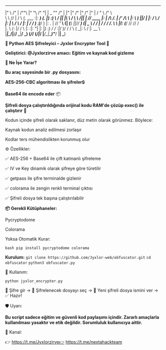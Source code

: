       
                        
 ___      ___      __      ________   _______      _______ ___  ___           ___ ___  ___ ___  ___ ___       ______    _______   
|"  \    /"  |    /""\    |"      "\ /"     "|    |   _  "\"  \/"  |         |"  |"  \/"  |"  \/"  |"  |     /    " \  /"      \  
 \   \  //   |   /    \   (.  ___  :|: ______)    (. |_)  :)   \  /          ||  |\   \  / \   \  /||  |    // ____  \|:        | 
 /\\  \/.    |  /' /\  \  |: \   ) ||\/    |      |:     \/ \\  \/           |:  | \\  \/   \\  \/ |:  |   /  /    ) :)_____/   ) 
|: \.        | //  __'  \ (| (___\ ||// ___)_     (|  _  \\ /   /         ___|  /  /   /    /\.  \  \  |__(: (____/ // //      /  
|.  \    /:  |/   /  \\  \|:       :|:      "|    |: |_)  :)   /         /  :|_/ )/   /    /  \   \( \_|:  \        / |:  __   \  
|___|\__/|___(___/    \___|________/ \_______)    (_______/___/         (_______/|___/    |___/\___|\_______)"_____/  |__|  \___) 
                                                                                                                                  

                                                                                                                                  


**🔐 Python AES Şifreleyici – Jyxlor Encrypter Tool 📜**

**Geliştirici: @Jyxlorzirve amacı: Eğitim ve kaynak kod gizleme**

**🎯 Ne İşe Yarar?**

**Bu araç sayesinde bir .py dosyasını:**

**AES-256-CBC algoritması ile şifreler**🔒

**Base64 ile encode eder** 📦

**Şifreli dosya çalıştırıldığında orijinal kodu RAM'de çözüp exec() ile çalıştırır** 🧠

Kodun içinde şifreli olarak saklanır, düz metin olarak görünmez. Böylece:

Kaynak kodun analiz edilmesi zorlaşır

Kodlar ters mühendislikten korunmuş olur

⚙️ Özellikler:

✅ AES-256 + Base64 ile çift katmanlı şifreleme

✅ IV ve Key dinamik olarak şifreye göre türetilir

✅ getpass ile şifre terminalde gizlenir

✅ colorama ile zengin renkli terminal çıktısı

✅ Şifreli dosya tek başına çalıştırılabilir

**📦 Gerekli Kütüphaneler:** 

Pycryptodome

Colorama

Yoksa Otomatik Kurar:

```bash pip install pycryptodome colorama ```

**Kurulum:**
 ```git clone https://github.com/Jyxlor-web/obfuscator.git```
```cd obfuscator```
```python3 obfuscator.py```


🚀 Kullanım:

```python jyxlor_encrypter.py```

🔑 Şifre gir → 🔎 Şifrelenecek dosyayı seç → 💾 Yeni şifreli dosya ismini ver → ✅ Hazır!

🛡️ Uyarı:

**Bu script sadece eğitim ve güvenli kod paylaşımı içindir. Zararlı amaçlarla kullanılması yasaktır ve etik değildir. Sorumluluk kullanıcıya aittir.**

📎 Kanal:

👉 https://t.me/Jyxlorzirve👉 https://t.me/nextahackteam

